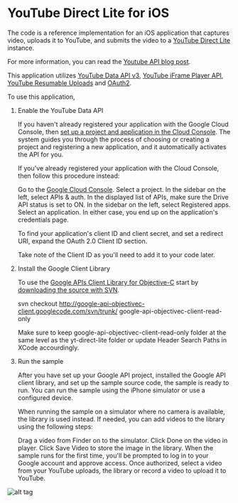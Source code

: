 YouTube Direct Lite for iOS
===========

The code is a reference implementation for an iOS application that captures video, uploads it to YouTube, and submits the video to a [YouTube Direct Lite](http://code.google.com/p/youtube-direct-lite/) instance.

For more information, you can read the [Youtube API blog post](http://apiblog.youtube.com/2013/08/heres-my-playlist-so-submit-video-maybe.html).

This application utilizes [YouTube Data API v3](https://developers.google.com/youtube/v3/), [YouTube iFrame Player API](https://developers.google.com/youtube/iframe_api_reference), [YouTube Resumable Uploads](https://developers.google.com/youtube/v3/guides/using_resumable_upload_protocol?hl=en) and [OAuth2](https://developers.google.com/youtube/v3/guides/authentication).

To use this application,

1) Enable the YouTube Data API

    If you haven't already registered your application with the Google Cloud Console, then [set up a project and application in the Cloud Console](https://cloud.google.com/console#/flows/enableapi?apiid=youtube). The system guides you through the process of choosing or creating a project and registering a new application, and it automatically activates the API for you.

    If you've already registered your application with the Cloud Console, then follow this procedure instead:

    Go to the [Google Cloud Console](https://cloud.google.com/console).
    Select a project.
    In the sidebar on the left, select APIs & auth. In the displayed list of APIs, make sure the Drive API status is set to ON.
    In the sidebar on the left, select Registered apps.
    Select an application.
    In either case, you end up on the application's credentials page.

    To find your application's client ID and client secret, and set a redirect URI, expand the OAuth 2.0 Client ID section.

    Take note of the Client ID as you'll need to add it to your code later.

2) Install the Google Client Library

    To use the [Google APIs Client Library for Objective-C](http://code.google.com/p/google-api-objectivec-client/) start by [downloading the source with SVN](http://code.google.com/p/google-api-objectivec-client/source/checkout).

    svn checkout http://google-api-objectivec-client.googlecode.com/svn/trunk/ google-api-objectivec-client-read-only

    Make sure to keep google-api-objectivec-client-read-only folder at the same level as the yt-direct-lite folder or update Header Search Paths in XCode accourdingly.

3) Run the sample

    After you have set up your Google API project, installed the Google API client library, and set up the sample source code, the sample is ready to run. You can run the sample using the iPhone simulator or use a configured device.

    When running the sample on a simulator where no camera is available, the library is used instead. If needed, you can add videos to the library using the following steps:

    Drag a video from Finder on to the simulator.
    Click Done on the video in player.
    Click Save Video to store the image in the library.
    When the sample runs for the first time, you'll be prompted to log in to your Google account and approve access.        Once authorized, select a video from your YouTube uploads, the library or record a video to upload it to YouTube.
    
![alt tag](https://ytd-android.googlecode.com/files/YTDL-iOS.png)


